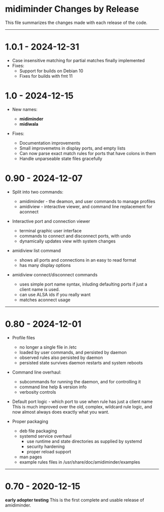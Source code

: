 # midiminder Changes by Release

This file summarizes the changes made with each release of the code.

-----------

# 1.0.1 - 2024-12-31

* Case insensitive matching for partial matches finally implemented
* Fixes:
  * Support for builds on Debian 10
  * Fixes for builds with fmt 11
  

# 1.0 - 2024-12-15

* New names:
  * **midiminder**
  * **midiwala**

* Fixes:
  * Documentation improvements
  * Small improvemetns in display ports, and empty lists
  * Can now parse exact match rules for ports that have colons in them
  * Handle unparseable state files gracefully



# 0.90 - 2024-12-07

* Split into two commands:
  * amidiminder - the deamon, and user commands to manage profiles
  * amidiview - interactive viewer, and command line replacement for aconnect

* Interactive port and connection viewer
  * terminal graphic user interface
  * commands to connect and disconnect ports, with undo
  * dynamically updates view with system changes

* amidiview list command
  * shows all ports and connections in an easy to read format
  * has many display options

* amidiview connect/disconnect commands
  * uses simple port name syntax, inluding defaulting ports if just a client
    name is used.
  * can use ALSA ids if you really want
  * matches aconnect usage

-----------

# 0.80 - 2024-12-01

* Profile files
  * no longer a single file in /etc
  * loaded by user commands, and persisted by daemon
  * observed rules also persisted by daemon
  * persisted state survives daemon restarts and system reboots

* Command line overhaul:
  * subcommands for running the daemon, and for controlling it
  * command line help & version info
  * verbosity controls

* Default port logic - which port to use when rule has just a client name
  This is much improved over the old, complex, wildcard rule logic, and now
  almost always does exactly what you want.

* Proper packaging
  * deb file packaging
  * systemd service overhaul
    * use runtime and state directories as supplied by systemd
    * security hardening
    * proper reload support
  * man pages
  * example rules files in /usr/share/doc/amidiminder/examples


-----------

# 0.70 - 2020-12-15
**early adopter testing**
This is the first complete and usable release of amidiminder.


